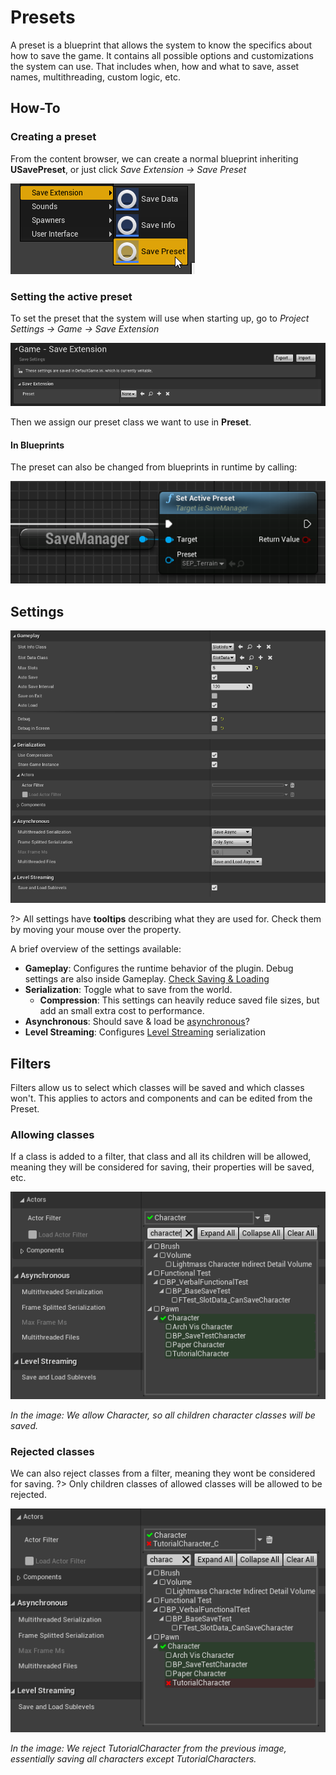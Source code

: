 # Presets

A preset is a blueprint that allows the system to know the specifics about how to save the game. It contains all possible options and customizations the system can use.
That includes when, how and what to save, asset names, multithreading, custom logic,  etc.



## How-To

### Creating a preset

From the content browser, we can create a normal blueprint inheriting **USavePreset**, or just click *Save Extension -> Save Preset*

![Create Preset](img/content_browser_preset.png)

### Setting the active preset

To set the preset that the system will use when starting up, go to *Project Settings -> Game -> Save Extension*

![image-20201027234636490](img/default-preset.png)

Then we assign our preset class we want to use in **Preset**.

#### In Blueprints

The preset can also be changed from blueprints in runtime by calling:

![Set Active Preset](img/set-preset-bp.png)

## Settings

![Preset Details](img/preset-details.png)

?> All settings have **tooltips** describing what they are used for. Check them by moving your mouse over the property.

A brief overview of the settings available:

* **Gameplay**: Configures the runtime behavior of the plugin. Debug settings are also inside Gameplay. [Check Saving & Loading](saving&loading.md)
* **Serialization**: Toggle what to save from the world.
  * **Compression**: This settings can heavily reduce saved file sizes, but add an small extra cost to performance.
* **Asynchronous**: Should save & load be [asynchronous](asynchronous.md)?
* **Level Streaming**: Configures [Level Streaming](level-streaming.md) serialization

## Filters

Filters allow us to select which classes will be saved and which classes won't.
This applies to actors and components and can be edited from the Preset.

### Allowing classes

If a class is added to a filter, that class and all its children will be allowed, meaning they will be considered for saving, their properties will be saved, etc.

![Class allowed](img/filter_class_allowed.png)

*In the image: We allow Character, so all children character classes will be saved.*

### Rejected classes

We can also reject classes from a filter, meaning they wont be considered for saving.
?> Only children classes of allowed classes will be allowed to be rejected.

![Rejected class](img/filter_class_rejected.png)

*In the image: We reject TutorialCharacter from the previous image, essentially saving all characters except TutorialCharacters.*